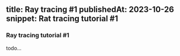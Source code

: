 title: Ray tracing #1
publishedAt: 2023-10-26
snippet: Rat tracing tutorial #1
---

### Ray tracing tutorial #1

todo...